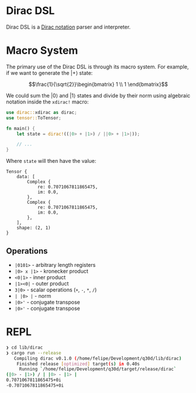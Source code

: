 # Dirac DSL

Dirac DSL is a [Dirac notation][dirac-notation] parser and interpreter.

# Macro System

The primary use of the Dirac DSL is through its macro system. For example, if we
want to generate the $\vert + \rangle$ state:

$$\frac{1}{\sqrt{2}}\begin{bmatrix} 1 \\ 1 \end{bmatrix}$$

We could sum the $\vert 0 \rangle$ and $\vert 1 \rangle$ states and divide by their norm using algebraic notation inside the `xdirac!` macro:

```rust
use dirac::xdirac as dirac;
use tensor::ToTensor;

fn main() {
    let state = dirac!((|0> + |1>) / ||0> + |1>|));

    // ...
}
```

Where `state` will then have the value:

    Tensor {
        data: [
            Complex {
                re: 0.7071067811865475,
                im: 0.0,
            },
            Complex {
                re: 0.7071067811865475,
                im: 0.0,
            },
        ],
        shape: (2, 1)
    }
    
## Operations

- `|0101>` - arbitrary length registers
- `|0> x |1>` - kronecker product
- `<0|1>` - inner product
- `|1><0|` - outer product
- `3|0>` - scalar operations (`+`, `-`, `*`, `/`)
- `| |0> |` - norm
- `|0>'` - conjugate transpose 
- `|0>'` - conjugate transpose 

# REPL

``` sh
❯ cd lib/dirac
❯ cargo run --release
   Compiling dirac v0.1.0 (/home/felipe/Development/q30d/lib/dirac)
    Finished release [optimized] target(s) in 0.40s
     Running `/home/felipe/Development/q30d/target/release/dirac`
(|0> - |1>) / | |0> - |1> | 
0.7071067811865475+0i
-0.7071067811865475+0i
```

[dirac-notation]: https://en.wikipedia.org/wiki/Dirac_notation
